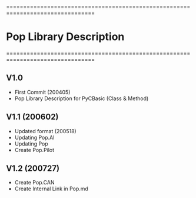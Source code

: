 ================================================================================

#                            Pop Library Description 

================================================================================

## V1.0
  - First Commit (200405) 
  - Pop Library Description for PyCBasic (Class & Method) 
  
## V1.1 (200602)
  - Updated format (200518)
  - Updating Pop.AI
  - Updating Pop
  - Create Pop.Pilot

## V1.2 (200727)
  - Create Pop.CAN
  - Create Internal Link in Pop.md 
